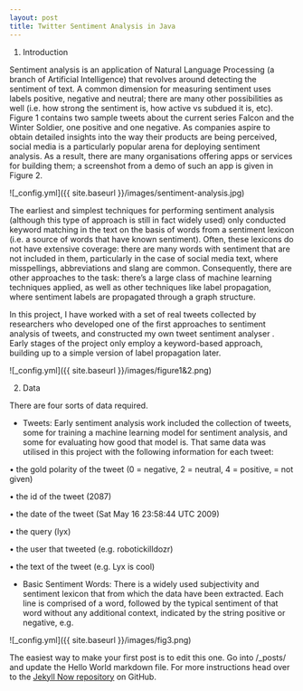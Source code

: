```yaml
---
layout: post
title: Twitter Sentiment Analysis in Java
---
```


1. Introduction

Sentiment analysis is an application of Natural Language Processing (a branch of Artificial Intelligence) that revolves around detecting the sentiment of text. A common dimension for measuring sentiment uses labels positive, negative and neutral; there are many other possibilities as well (i.e. how strong the sentiment is, how active vs subdued it is, etc). Figure 1 contains two sample tweets about the current series Falcon and the Winter Soldier, one positive and one negative. As companies aspire to obtain detailed insights into the way their products are being perceived, social
media is a particularly popular arena for deploying sentiment analysis. As a result, there are many organisations offering apps or services for building them; a screenshot from a demo of such an app is given in Figure 2.

![_config.yml]({{ site.baseurl }}/images/sentiment-analysis.jpg)

The earliest and simplest techniques for performing sentiment analysis (although this type of
approach is still in fact widely used) only conducted keyword matching in the text on the basis of words
from a sentiment lexicon (i.e. a source of words that have known sentiment). Often, these lexicons do not have extensive coverage: there are many words with sentiment that are not included in them, particularly in the case of social media text, where misspellings, abbreviations and slang
are common. Consequently, there are other approaches to the task: there’s a large class of machine learning
techniques applied, as well as other techniques like label propagation, where sentiment labels are propagated through a graph structure.

In this project, I have worked with a set of real tweets collected by researchers who developed
one of the first approaches to sentiment analysis of tweets, and constructed my own tweet sentiment
analyser . Early stages of the project only employ a keyword-based approach, building up to a simple
version of label propagation later.

![_config.yml]({{ site.baseurl }}/images/figure1&2.png)

2. Data

There are four sorts of data required.

- Tweets: Early sentiment analysis work
included the collection of tweets, some for training
a machine learning model for sentiment analysis, and some for evaluating how good that model is.
That same data was utilised in this project with the following information for each tweet:

• the gold polarity of the tweet (0 = negative, 2 = neutral, 4 = positive, = not given)

• the id of the tweet (2087)

• the date of the tweet (Sat May 16 23:58:44 UTC 2009)

• the query (lyx)

• the user that tweeted (e.g. robotickilldozr)

• the text of the tweet (e.g. Lyx is cool)

- Basic Sentiment Words: There is a widely used subjectivity and sentiment lexicon
that from which the data have been extracted. Each line is comprised of a word, followed by the typical sentiment of that word
without any additional context, indicated by the string positive or negative, e.g.

![_config.yml]({{ site.baseurl }}/images/fig3.png)




The easiest way to make your first post is to edit this one. Go into /_posts/ and update the Hello World markdown file. For more instructions head over to the [Jekyll Now repository](https://github.com/barryclark/jekyll-now) on GitHub.
